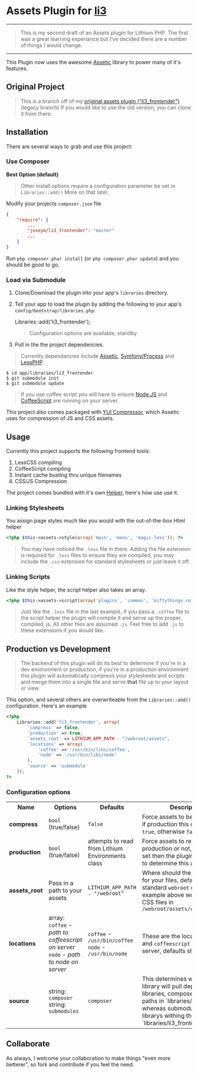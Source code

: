 # Assets Plugin for [li3](http://lithify.me)

***

> This is my second draft of an Assets plugin for Lithium PHP. The first was a great learning experiance but I've decided there are a number of things I would change.

***

This Plugin now uses the awesome [Assetic](https://github.com/kriswallsmith/assetic) library to power many of it's features.

## Original Project

> This is a branch off of my [original assets plugin ("li3_frontender")](https://github.com/joseym/li3_frontender/tree/legacy)(legacy branch)
> If you would like to use the old version, you can clone it from there.

## Installation
There are several ways to grab and use this project:

### Use Composer
__Best Option (default)__

> Other install options require a configuration parameter be set in `Libraries::add()`
> More on that later.

Modify your projects `composer.json` file

~~~ json
{
    "require": {
    	...
        "joseym/li3_frontender": "master"
        ...
    }
}
~~~

Run `php composer.phar install` (or `php composer.phar update`) and you should be good to go.

### Load via Submodule

1. Clone/Download the plugin into your app's ``libraries`` directory.
2. Tell your app to load the plugin by adding the following to your app's ``config/bootstrap/libraries.php``:

	Libraries::add('li3_frontender');

	> Configuration options are available, standby

3. Pull in the the project dependencies.

> Currently dependancies include [Assetic](https://github.com/kriswallsmith/assetic#readme), [Symfony/Process](https://github.com/symfony/Process#readme) and [LessPHP](https://github.com/leafo/lessphp#readme).

	$ cd app/libraries/li3_frontender
	$ git submodule init
	$ git submodule update

> If you use coffee script you will have to ensure [Node.JS](http://nodejs.org/) and [CoffeeScript](http://http://coffeescript.org) are running on your server.

This project also comes packaged with [YUI Compressor](http://yuilibrary.com/download/yuicompressor/), which Assetic uses for compression of JS and CSS assets.

## Usage
Currently this project supports the following frontend tools:

1. LessCSS compiling
2. CoffeeScript compiling
3. Instant cache busting thru unique filenames
4. CSS/JS Compression

The project comes bundled with it's own [Helper](https://github.com/joseym/li3_frontender/blob/assetic/extensions/helper/Assets.php), here's how use use it.

### Linking Stylesheets
You assign page styles much like you would with the out-of-the-box Html helper

~~~ php
<?php $this->assets->style(array('main', 'menu', 'magic.less')); ?>
~~~

> You may have noticed the `.less` file in there. Adding the file extension is required for `.less` files to ensure they are compiled, you may include the `.css` extension for standard stylesheets or just leave it off.

### Linking Scripts
Like the style helper, the script helper also takes an array.

~~~ php
<?php $this->assets->script(array('plugins', 'common', 'niftythings.coffee'); ?>
~~~

> Just like the `.less` file in the last example, if you pass a `.coffee` file to the script helper the plugin will compile it and serve up the proper, compiled, js. All other files are assumed `.js`. Feel free to add `.js` to these extensions if you would like.

## Production vs Development

> The backend of this plugin will do its best to determine if you're in a dev environment or production, if you're in a production environment this plugin will automatically compress your stylesheets and scripts and merge them into a single file and serve __that__ file up to your layout or view.

This option, and several others are overwriteable from the `Libraries::add()` configuration. Here's an example

~~~ php
<?php
	Libraries::add('li3_frontender', array(
		'compress' => false,
		'production' => true,
		'assets_root' => LITHIUM_APP_PATH . "/webroot/assets",
		'locations' => array(
			'coffee' => '/usr/bin/libs/coffee',
			'node' => '/usr/bin/libs/node'
		),
		'source' => 'submodule'
	));
?>
~~~

### Configuration options

<table>
	<tr>
		<th>Name</th>
		<th>Options</th>
		<th>Defaults</th>
		<th>Description</th>
	</tr>
	<tr>
		<td><strong>compress</strong></td>
		<td><code>bool</code> (true/false)</td>
		<td><code>false<strong></td>
		<td>Force assets to be compressed, if production this defaults to <code>true</code>, otherwise <code>false</code>.</td>
	</tr>
	<tr>
		<td><strong>production</strong></td>
		<td><code>bool</code> (true/false)</td>
		<td>attempts to read from Lithium Environments class</td>
		<td>Force assets to render in production or not, if this isn't set then the plugin will attempt to determine this automagically.</td>
	</tr>
	<tr>
		<td><strong>assets_root</strong></td>
		<td>Pass in a path to your assets</td>
		<td><code>LITHIUM_APP_PATH . "/webroot"</code></td>
		<td>Where should the plugin look for your files, defaults to the standard <code>webroot</code> directory. The example above would look for CSS files in <code>/webroot/assets/css/</code></td>
	</tr>
	<tr>
		<td><strong>locations</strong></td>
		<td>array: <code>coffee</code> - <em>path to coffeescript on server</em><br /><code>node</code> - <em>path to node on server</em></td>
		<td><code>coffee</code> - <code>/usr/bin/coffee</code><br /><code>node</code> - <code>/usr/bin/node</code></td>
		<td>These are the locations of <code>node</code> and <code>coffeescript</code> on your server, defaults should suffice.</td>
	</tr>
	<tr>
		<td><strong>source</strong></td>
		<td>string: <code>composer</code><br />string: <code>submodules</code></td>
		<td><code>composer</code></td>
		<td>This determines where the library will pull dependency libraries, composer uses vendor paths in `libraries/_source` whereas submodule loads librarys withing this plugin `libraries/li3_frontender/libraries</td>
	</tr>
</table>

## Collaborate
As always, I welcome your collaboration to make things "even more betterer", so fork and contribute if you feel the need.
